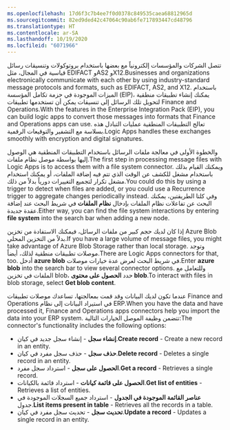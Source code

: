 ```yaml
---
ms.openlocfilehash: 17d6f3c7b4ee7f0d0378c849535caea68812965d
ms.sourcegitcommit: 82ed9ded42c47064c90ab6fe717893447cd48796
ms.translationtype: HT
ms.contentlocale: ar-SA
ms.lasthandoff: 10/19/2020
ms.locfileid: "6071966"
---
```

<span data-ttu-id="5e35e-101">تتصل الشركات والمؤسسات إلكترونياً مع بعضها باستخدام بروتوكولات وتنسيقات رسائل قياسية في المجال، مثل EDIFACT وAS2 وX12.</span><span class="sxs-lookup"><span data-stu-id="5e35e-101">Businesses and organizations electronically communicate with each other by using industry-standard message protocols and formats, such as EDIFACT, AS2, and X12.</span></span> <span data-ttu-id="5e35e-102">باستخدام الميزات الموجودة في حزمة تكامل المؤسسة (EIP)، يمكنك إنشاء تطبيقات منطقية لتحويل تلك الرسائل إلى تنسيقات يمكن أن تستخدمها تطبيقات Finance and Operations.</span><span class="sxs-lookup"><span data-stu-id="5e35e-102">With the features in the Enterprise Integration Pack (EIP), you can build logic apps to convert those messages into formats that Finance and Operations apps can use.</span></span> <span data-ttu-id="5e35e-103">تعالج التطبيقات المنطقية عمليات التبادل هذه بسلاسة مع التشفير والتوقيعات الرقمية.</span><span class="sxs-lookup"><span data-stu-id="5e35e-103">Logic Apps handles these exchanges smoothly with encryption and digital signatures.</span></span>

<span data-ttu-id="5e35e-104">والخطوة الأولى في معالجة ملفات الرسائل باستخدام التطبيقات المنطقية هي الوصول إليها بواسطة موصل نظام ملفات.</span><span class="sxs-lookup"><span data-stu-id="5e35e-104">The first step in processing message files with Logic Apps is to access them with a file system connector.</span></span> <span data-ttu-id="5e35e-105">ويمكنك القيام بذلك باستخدام مشغل للكشف عن الوقت الذي تتم فيه إضافة الملفات، أو يمكنك استخدام مشغل تكرار لتجميع التغييرات دورياً بدلاً من ذلك.</span><span class="sxs-lookup"><span data-stu-id="5e35e-105">You could do this by using a trigger to detect when files are added, or you could use a Recurrence trigger to aggregate changes periodically instead.</span></span> <span data-ttu-id="5e35e-106">وفي كلتا الطريقتين، يمكنك البحث عن تفاعلات نظام الملفات بإدخال **نظام الملفات** في شريط البحث عند إضافة عقدة جديدة.</span><span class="sxs-lookup"><span data-stu-id="5e35e-106">Either way, you can find the file system interactions by entering **file system** into the search bar when adding a new node.</span></span>

<span data-ttu-id="5e35e-107">إذا كان لديك حجم كبير من ملفات الرسائل، فيمكنك الاستفادة من تخزين Azure Blob بدلاً من التخزين المحلي.</span><span class="sxs-lookup"><span data-stu-id="5e35e-107">If you have a large volume of message files, you might take advantage of Azure Blob Storage rather than local storage.</span></span> <span data-ttu-id="5e35e-108">وتوجد موصلات تطبيقات منطقية لذلك، أيضاً.</span><span class="sxs-lookup"><span data-stu-id="5e35e-108">There are Logic Apps connectors for that, too.</span></span> <span data-ttu-id="5e35e-109">أدخل **azure blob** في شريط البحث لعرض عدة خيارات موصلات.</span><span class="sxs-lookup"><span data-stu-id="5e35e-109">Enter **azure blob** into the search bar to view several connector options.</span></span> <span data-ttu-id="5e35e-110">وللتعامل مع الملفات في تخزين blob، حدد **الحصول على محتوى blob**.</span><span class="sxs-lookup"><span data-stu-id="5e35e-110">To interact with files in blob storage, select **Get blob content**.</span></span>

<span data-ttu-id="5e35e-111">عندما تكون لديك البيانات وقد قمت بمعالجتها، تساعدك موصلات تطبيقات Finance and Operations في استيراد البيانات إلى نظام ERP.</span><span class="sxs-lookup"><span data-stu-id="5e35e-111">When you have the data and have processed it, Finance and Operations apps connectors help you import the data into your ERP system.</span></span> <span data-ttu-id="5e35e-112">تتضمن وظيفة الموصل الخيارات التالية:</span><span class="sxs-lookup"><span data-stu-id="5e35e-112">The connector's functionality includes the following options:</span></span>

-   <span data-ttu-id="5e35e-113">**إنشاء سجل** - إنشاء سجل جديد في كيان.</span><span class="sxs-lookup"><span data-stu-id="5e35e-113">**Create record** - Create a new record in an entity.</span></span>
-   <span data-ttu-id="5e35e-114">**حذف سجل** - حذف سجل مفرد في كيان.</span><span class="sxs-lookup"><span data-stu-id="5e35e-114">**Delete record** - Deletes a single record in an entity.</span></span>
-   <span data-ttu-id="5e35e-115">**الحصول على سجل** - استرداد سجل مفرد.</span><span class="sxs-lookup"><span data-stu-id="5e35e-115">**Get a record** - Retrieves a single record.</span></span>
-   <span data-ttu-id="5e35e-116">**الحصول على قائمة كيانات** - استرداد قائمة بالكيانات.</span><span class="sxs-lookup"><span data-stu-id="5e35e-116">**Get list of entities** - Retrieves a list of entities.</span></span>
-   <span data-ttu-id="5e35e-117">**عناصر القائمة الموجودة في الجدول** - استرداد جميع السجلات الموجودة في جدول.</span><span class="sxs-lookup"><span data-stu-id="5e35e-117">**List items present in table** - Retrieves all the records in a table.</span></span>
-   <span data-ttu-id="5e35e-118">**تحديث سجل** - تحديث سجل مفرد في كيان.</span><span class="sxs-lookup"><span data-stu-id="5e35e-118">**Update a record** - Updates a single record in an entity.</span></span> 
